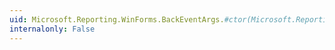 ```yaml
---
uid: Microsoft.Reporting.WinForms.BackEventArgs.#ctor(Microsoft.Reporting.WinForms.Report)
internalonly: False
---
```

